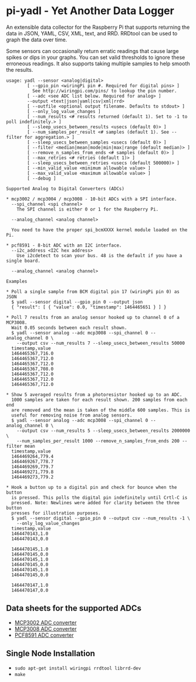 # pi-yadl - Yet Another Data Logger

An extensible data collector for the Raspberry Pi that supports returning the
data in JSON, YAML, CSV, XML, text, and RRD. RRDtool can be used to graph the
data over time.

Some sensors can occasionally return erratic readings that cause large spikes
or dips in your graphs. You can set valid thresholds to ignore these erroneous
readings. It also supports taking multiple samples to help smooth the results.

    usage: yadl --sensor <analog|digital>
    		[ --gpio_pin <wiringPi pin #. Required for digital pins> ]
    		  See http://wiringpi.com/pins/ to lookup the pin number.
    		[ --adc <see ADC list below. Required for analog> ]
    		--output <text|json|yaml|csv|xml|rrd>
    		[ --outfile <optional output filename. Defaults to stdout> ]
    		[ --only_log_value_changes ]
    		[ --num_results <# results returned (default 1). Set to -1 to poll indefinitely.> ]
    		[ --sleep_usecs_between_results <usecs (default 0)> ]
    		[ --num_samples_per_result <# samples (default 1). See --filter for aggregation.> ]
    		[ --sleep_usecs_between_samples <usecs (default 0)> ]
    		[ --filter <median|mean|mode|min|max|range (default median)> ]
    		[ --remove_n_samples_from_ends <# samples (default 0)> ]
    		[ --max_retries <# retries (default 1)> ]
    		[ --sleep_usecs_between_retries <usecs (default 500000)> ]
    		[ --min_valid_value <minimum allowable value> ]
    		[ --max_valid_value <maximum allowable value> ]
    		[ --debug ]
    
    Supported Analog to Digital Converters (ADCs)
    
    * mcp3002 / mcp3004 / mcp3008 - 10-bit ADCs with a SPI interface.
      --spi_channel <spi channel>
      	The SPI channel is either 0 or 1 for the Raspberry Pi.
    
      --analog_channel <analog channel>
    
      You need to have the proper spi_bcmXXXX kernel module loaded on the Pi.
    
    * pcf8591 - 8-bit ADC with an I2C interface.
      --i2c_address <I2C hex address>
      	Use i2cdetect to scan your bus. 48 is the default if you have a single board.
    
      --analog_channel <analog channel>
    
    Examples
    
    * Poll a single sample from BCM digital pin 17 (wiringPi pin 0) as JSON
      $ yadl --sensor digital --gpio_pin 0 --output json
      { "result": [ { "value": 0.0, "timestamp": 1464465651 } ] }
    
    * Poll 7 results from an analog sensor hooked up to channel 0 of a MCP3008.
      Wait 0.05 seconds between each result shown.
      $ yadl --sensor analog --adc mcp3008 --spi_channel 0 --analog_channel 0 \
    	--output csv --num_results 7 --sleep_usecs_between_results 50000
      timestamp,value
      1464465367,716.0
      1464465367,712.0
      1464465367,712.0
      1464465367,708.0
      1464465367,712.0
      1464465367,712.0
      1464465367,712.0
    
    * Show 5 averaged results from a photoresistor hooked up to an ADC.
      1000 samples are taken for each result shown. 200 samples from each end
      are removed and the mean is taken of the middle 600 samples. This is
      useful for removing noise from analog sensors.
      $ yadl --sensor analog --adc mcp3008 --spi_channel 0 --analog_channel 0 \
    	--output csv --num_results 5 --sleep_usecs_between_results 2000000 \
    	--num_samples_per_result 1000 --remove_n_samples_from_ends 200 --filter mean
      timestamp,value
      1464469264,779.4
      1464469267,778.7
      1464469269,779.7
      1464469271,779.8
      1464469273,779.2
    
    * Hook a button up to a digital pin and check for bounce when the button
      is pressed. This polls the digital pin indefinitely until Crtl-C is
      pressed. Note: Newlines were added for clarity between the three button
      presses for illustration purposes.
      $ yadl --sensor digital --gpio_pin 0 --output csv --num_results -1 \
    	--only_log_value_changes
      timestamp,value
      1464470143,1.0
      1464470143,0.0
    
      1464470145,1.0
      1464470145,0.0
      1464470145,1.0
      1464470145,0.0
      1464470145,1.0
      1464470145,0.0
    
      1464470147,1.0
      1464470147,0.0

## Data sheets for the supported ADCs

* [MCP3002 ADC converter](http://ww1.microchip.com/downloads/en/DeviceDoc/21294C.pdf)
* [MCP3008 ADC converter](https://www.adafruit.com/datasheets/MCP3008.pdf)
* [PCF8591 ADC converter](http://www.nxp.com/documents/data_sheet/PCF8591.pdf)

## Single Node Installation

* `sudo apt-get install wiringpi rrdtool librrd-dev`
* `make`

